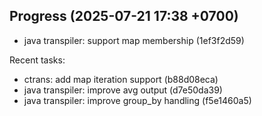 ## Progress (2025-07-21 17:38 +0700)
- java transpiler: support map membership (1ef3f2d59)

Recent tasks:
- ctrans: add map iteration support (b88d08eca)
- java transpiler: improve avg output (d7e50da39)
- java transpiler: improve group_by handling (f5e1460a5)
